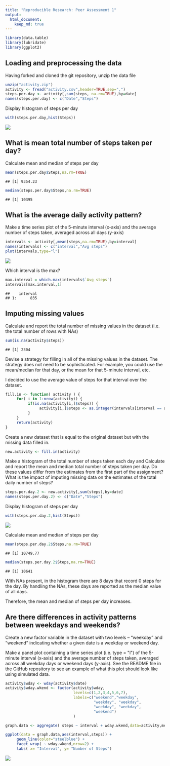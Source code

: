 ```yaml
---
title: "Reproducible Research: Peer Assessment 1"
output: 
  html_document:
    keep_md: true
---
```


```r
library(data.table)
library(lubridate)
library(ggplot2)
```

## Loading and preprocessing the data

Having forked and cloned the git repository, unzip the data file


```r
unzip("activity.zip")
activity <- fread("activity.csv",header=TRUE,sep=",")
steps.per.day <- activity[,sum(steps, na.rm=TRUE),by=date]
names(steps.per.day) <- c("Date","Steps")
```

Display histogram of steps per day


```r
with(steps.per.day,hist(Steps))
```

![](PA1_template_files/figure-html/unnamed-chunk-3-1.png)<!-- -->

## What is mean total number of steps taken per day?

Calculate mean and median of steps per day

```r
mean(steps.per.day$Steps,na.rm=TRUE)
```

```
## [1] 9354.23
```

```r
median(steps.per.day$Steps,na.rm=TRUE)
```

```
## [1] 10395
```


## What is the average daily activity pattern?

Make a time series plot of the 5-minute interval (x-axis) and the average number of steps taken, averaged across all days (y-axis)


```r
intervals <- activity[,mean(steps,na.rm=TRUE),by=interval]
names(intervals) <- c("interval","Avg steps")
plot(intervals,type="l")
```

![](PA1_template_files/figure-html/unnamed-chunk-5-1.png)<!-- -->

Which interval is the max?


```r
max.interval = which.max(intervals$`Avg steps`)
intervals[max.interval,1]
```

```
##    interval
## 1:      835
```

## Imputing missing values

Calculate and report the total number of missing values in the dataset (i.e. the total number of rows with NAs)


```r
sum(is.na(activity$steps))
```

```
## [1] 2304
```

Devise a strategy for filling in all of the missing values in the dataset. The strategy does not need to be sophisticated. For example, you could use the mean/median for that day, or the mean for that 5-minute interval, etc.

I decided to use the average value of steps for that interval over the dataset.


```r
fill.in <- function( activity ) {
     for( i in 1:nrow(activity)) {
          if(is.na(activity[i,]$steps)) {
               activity[i,]$steps <- as.integer(intervals[interval == activity[i,]$interval,]$`Avg steps`)
          }
     }
     return(activity)
}
```
Create a new dataset that is equal to the original dataset but with the missing data filled in.


```r
new.activity <- fill.in(activity)
```

Make a histogram of the total number of steps taken each day and Calculate and report the mean and median total number of steps taken per day. Do these values differ from the estimates from the first part of the assignment? What is the impact of imputing missing data on the estimates of the total daily number of steps?


```r
steps.per.day.2 <- new.activity[,sum(steps),by=date]
names(steps.per.day.2) <- c("Date","Steps")
```

Display histogram of steps per day


```r
with(steps.per.day.2,hist(Steps))
```

![](PA1_template_files/figure-html/unnamed-chunk-11-1.png)<!-- -->

Calculate mean and median of steps per day


```r
mean(steps.per.day.2$Steps,na.rm=TRUE)
```

```
## [1] 10749.77
```

```r
median(steps.per.day.2$Steps,na.rm=TRUE)
```

```
## [1] 10641
```

With NAs present, in the histogram there are 8 days that record 0 steps for the day.  By handling the NAs, these days are reported as the median value of all days.

Therefore, the mean and median of steps per day increases.

## Are there differences in activity patterns between weekdays and weekends?

Create a new factor variable in the dataset with two levels – “weekday” and “weekend” indicating whether a given date is a weekday or weekend day.

Make a panel plot containing a time series plot (i.e. type = "l") of the 5-minute interval (x-axis) and the average number of steps taken, averaged across all weekday days or weekend days (y-axis). See the README file in the GitHub repository to see an example of what this plot should look like using simulated data.


```r
activity$wday <- wday(activity$date)
activity$wday.wkend <- factor(activity$wday,
                              levels=c(1,2,3,4,5,6,7),
                              labels=c("weekend","weekday",
                                       "weekday", "weekday",
                                       "weekday", "weekday",
                                       "weekend")
                              )

graph.data <- aggregate( steps ~ interval + wday.wkend,data=activity,mean)

ggplot(data = graph.data,aes(interval,steps)) +    
     geom_line(color="steelblue") + 
     facet_wrap( ~ wday.wkend,nrow=2) + 
     labs( x= "Interval", y= "Number of Steps")
```

![](PA1_template_files/figure-html/unnamed-chunk-13-1.png)<!-- -->
